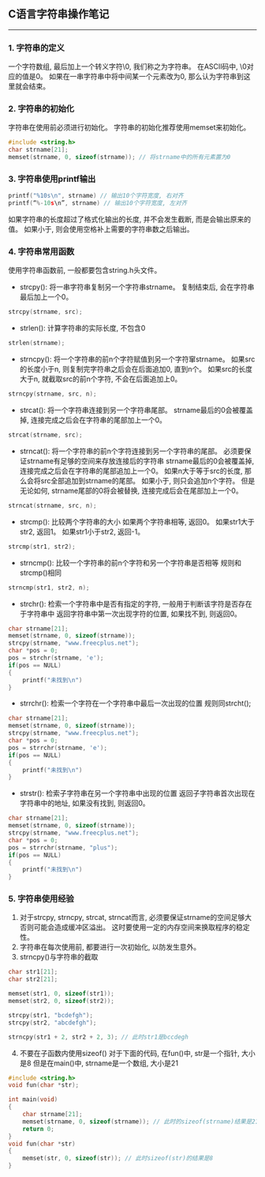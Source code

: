 ## C语言字符串操作笔记
---
### 1. 字符串的定义
一个字符数组, 最后加上一个转义字符\0, 我们称之为字符串。
在ASCII码中, \0对应的值是0。
如果在一串字符串中将中间某一个元素改为0, 那么认为字符串到这里就会结束。
### 2. 字符串的初始化
字符串在使用前必须进行初始化。
字符串的初始化推荐使用memset来初始化。
```c
#include <string.h>
char strname[21];
memset(strname, 0, sizeof(strname)); // 将strname中的所有元素置为0
```
### 3. 字符串使用printf输出
```c
printf("%10s\n", strname) // 输出10个字符宽度, 右对齐
printf(“%-10s\n”, strname) // 输出10个字符宽度, 左对齐
```
如果字符串的长度超过了格式化输出的长度, 并不会发生截断, 而是会输出原来的值。
如果小于, 则会使用空格补上需要的字符串数之后输出。
### 4. 字符串常用函数
使用字符串函数前, 一般都要包含string.h头文件。
- strcpy(): 将一串字符串复制另一个字符串strname。
复制结束后, 会在字符串最后加上一个0。
```c
strcpy(strname, src);
```
- strlen(): 计算字符串的实际长度, 不包含0
```c
strlen(strname);
```
- strncpy(): 将一个字符串的前n个字符赋值到另一个字符窜strname。
如果src的长度小于n, 则复制完字符串之后会在后面追加0, 直到n个。
如果src的长度大于n, 就截取src的前n个字符, 不会在后面追加上0。
```c
strncpy(strname, src, n);
```
- strcat(): 将一个字符串连接到另一个字符串尾部。
strname最后的0会被覆盖掉, 连接完成之后会在字符串的尾部加上一个0。
```c
strcat(strname, src);
```
- strncat(): 将一个字符串的前n个字符连接到另一个字符串的尾部。
必须要保证strname有足够的空间来存放连接后的字符串
strname最后的0会被覆盖掉, 连接完成之后会在字符串的尾部追加上一个0。
如果n大于等于src的长度, 那么会将src全部追加到strname的尾部。
如果小于, 则只会追加n个字符。
但是无论如何, strname尾部的0将会被替换, 连接完成后会在尾部加上一个0。
```c
strncat(strname, src, n);
```
- strcmp(): 比较两个字符串的大小
如果两个字符串相等, 返回0。
如果str1大于str2, 返回1。
如果str1小于str2, 返回-1。
```c
strcmp(str1, str2);
```
- strncmp(): 比较一个字符串的前n个字符和另一个字符串是否相等
规则和strcmp()相同
```c
strncmp(str1, str2, n);
```
- strchr(): 检索一个字符串中是否有指定的字符, 一般用于判断该字符是否存在于字符串中
返回字符串中第一次出现字符的位置, 如果找不到, 则返回0。
```c
char strname[21];
memset(strname, 0, sizeof(strname));
strcpy(strname, "www.freecplus.net");
char *pos = 0;
pos = strchr(strname, 'e');
if(pos == NULL)
{
    printf("未找到\n")
}
```
- strrchr(): 检索一个字符在一个字符串中最后一次出现的位置
规则同strcht();
```c
char strname[21];
memset(strname, 0, sizeof(strname));
strcpy(strname, "www.freecplus.net");
char *pos = 0;
pos = strrchr(strname, 'e');
if(pos == NULL)
{
    printf("未找到\n")
}
```
- strstr(): 检索子字符串在另一个字符串中出现的位置
返回子字符串首次出现在字符串中的地址, 如果没有找到, 则返回0。
```c
char strname[21];
memset(strname, 0, sizeof(strname));
strcpy(strname, "www.freecplus.net");
char *pos = 0;
pos = strrchr(strname, "plus");
if(pos == NULL)
{
    printf("未找到\n")
}
```
### 5. 字符串使用经验
1. 对于strcpy, strncpy, strcat, strncat而言, 必须要保证strname的空间足够大
否则可能会造成缓冲区溢出。
这时要使用一定的内存空间来换取程序的稳定性。
2. 字符串在每次使用前, 都要进行一次初始化, 以防发生意外。
3. strncpy()与字符串的截取
```c
char str1[21];
char str2[21];

memset(str1, 0, sizeof(str1));
memset(str2, 0, sizeof(str2));

strcpy(str1, "bcdefgh");
strcpy(str2, "abcdefgh");

strncpy(str1 + 2, str2 + 2, 3); // 此时str1是bccdegh
```
4. 不要在子函数内使用sizeof()
对于下面的代码, 在fun()中, str是一个指针, 大小是8
但是在main()中, strname是一个数组, 大小是21
```c
#include <string.h>
void fun(char *str);

int main(void)
{
    char strname[21];
    memset(strname, 0, sizeof(strname)); // 此时的sizeof(strname)结果是21
    return 0;
}
void fun(char *str)
{
    memset(str, 0, sizeof(str)); // 此时sizeof(str)的结果是8
}
```